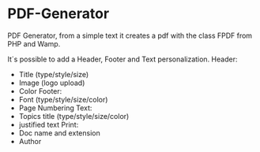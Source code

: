 # PDF-Generator
PDF Generator, from a simple text it creates a pdf with the class FPDF from PHP and Wamp.

It´s possible to add a Header, Footer and Text personalization.
Header: 
  - Title (type/style/size) 
  - Image (logo upload)
  - Color
Footer: 
  - Font (type/style/size/color)
  - Page Numbering
Text:
  - Topics title (type/style/size/color)
  - justified text
 Print:
  - Doc name and extension 
  - Author
  

